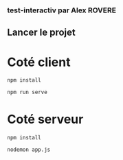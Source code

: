 ### test-interactiv par Alex ROVERE

## Lancer le projet

# Coté client

``npm install ``

``npm run serve ``

 
# Coté serveur

``npm install ``

`` nodemon app.js ``